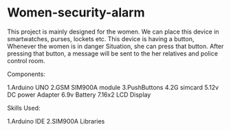 # Women-security-alarm
This project is mainly designed for the women. We can place this device in smartwatches, purses, lockets etc. This device is having a button, Whenever the women is in danger Situation, she can press that button. After pressing that button, a message will be sent to the her relatives and police control room.

Components:

1.Arduino UNO 2.GSM SIM900A module 3.PushButtons 4.2G simcard 5.12v DC power Adapter 6.9v Battery 7.16x2 LCD Display

Skills Used:

1.Arduino IDE 2.SIM900A Libraries
